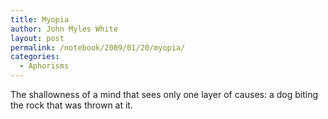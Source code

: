 ```yaml
---
title: Myopia
author: John Myles White
layout: post
permalink: /notebook/2009/01/20/myopia/
categories:
  - Aphorisms
---
```


The shallowness of a mind that sees only one layer of causes: a dog biting the rock that was thrown at it.
